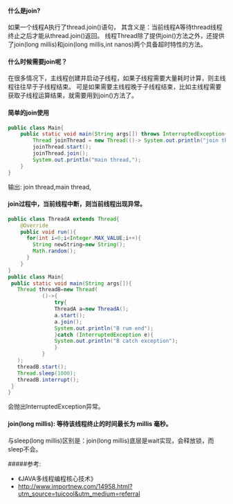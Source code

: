 #### 什么是join?

如果一个线程A执行了thread.join()语句，
其含义是：当前线程A等待thread线程终止之后才能从thread.join()返回。
线程Thread除了提供join()方法之外，还提供了join(long millis)和join(long millis,int nanos)两个具备超时特性的方法。

#### 什么时候需要join呢？

在很多情况下，主线程创建并启动子线程，如果子线程需要大量耗时计算，则主线程往往早于子线程结束。
可是如果需要主线程晚于子线程结束，比如主线程需要获取子线程运算结果，就需要用到join()方法了。

#### 简单的join使用

```java
public class Main{
    public static void main(String args[]) throws InterruptedException{
        Thread joinThread = new Thread(()-> System.out.println("join thread,"));
        joinThread.start();
        joinThread.join();
        System.out.println("main thread,");
    }
}
```

输出: join thread,main thread,

#### join过程中，当前线程中断，则当前线程出现异常。
```java
public class ThreadA extends Thread{
    @Override
    public void run(){
      for(int i=0;i<Integer.MAX_VALUE;i++){
        String newString=new String();
        Math.random();
      }
    }
}
public class Main{
 public static void main(String args[]){
   Thread threadB=new Thread(
           ()->{
               try{
               ThreadA a=new ThreadA();
               a.start();
               a.join();
               System.out.println("B rum end");
               }catch (InterruptedException e){
               System.out.println("B catch exception");
               }
           }
   );
   threadB.start();
   Thread.sleep(1000);
   threadB.interrupt();
 }
}
```
会抛出InterruptedException异常。

#### join(long millis): 等待该线程终止的时间最长为 millis 毫秒。 

与sleep(long millis)区别是：join(long millis)底层是wait实现，会释放锁，而sleep不会。



#####参考:
- 《JAVA多线程编程核心技术》
- http://www.importnew.com/14958.html?utm_source=tuicool&utm_medium=referral